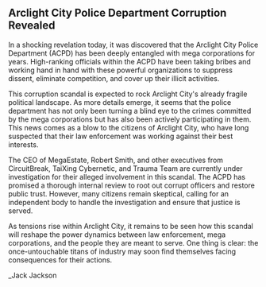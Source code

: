 ## Arclight City Police Department Corruption Revealed

In a shocking revelation today, it was discovered that the Arclight City Police Department (ACPD) has been deeply entangled with mega corporations for years. High-ranking officials within the ACPD have been taking bribes and working hand in hand with these powerful organizations to suppress dissent, eliminate competition, and cover up their illicit activities.

This corruption scandal is expected to rock Arclight City's already fragile political landscape. As more details emerge, it seems that the police department has not only been turning a blind eye to the crimes committed by the mega corporations but has also been actively participating in them. This news comes as a blow to the citizens of Arclight City, who have long suspected that their law enforcement was working against their best interests.

The CEO of MegaEstate, Robert Smith, and other executives from CircuitBreak, TaiXing Cybernetic, and Trauma Team are currently under investigation for their alleged involvement in this scandal. The ACPD has promised a thorough internal review to root out corrupt officers and restore public trust. However, many citizens remain skeptical, calling for an independent body to handle the investigation and ensure that justice is served.

As tensions rise within Arclight City, it remains to be seen how this scandal will reshape the power dynamics between law enforcement, mega corporations, and the people they are meant to serve. One thing is clear: the once-untouchable titans of industry may soon find themselves facing consequences for their actions.

_Jack Jackson